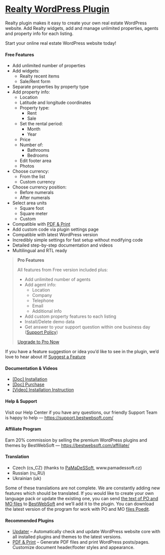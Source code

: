 <a href="https://bestwebsoft.com/products/wordpress/plugins/realty/" target=_blank>Realty WordPress Plugin</a>
========================

<p>Realty plugin makes it easy to create your own real estate WordPress website. Add Realty widgets, add and manage unlimited properties, agents and property info for each listing.</p>
<p>Start your online real estate WordPress website today!</p>
<p><span class="embed-youtube" style="text-align:center; display: block;"></span></p>
<h4>Free Features</h4>
<ul>
<li>Add unlimited number of properties</li>
<li>Add widgets:
<ul>
<li>Realty recent items</li>
<li>Sale/Rent form</li>
</ul>
</li>
<li>Separate properties by property type</li>
<li>Add property info:
<ul>
<li>Location</li>
<li>Latitude and longitude coordinates</li>
<li>Property type:
<ul>
<li>Rent</li>
<li>Sale</li>
</ul>
</li>
<li>Set the rental period:
<ul>
<li>Month</li>
<li>Year</li>
</ul>
</li>
<li>Price</li>
<li>Number of:
<ul>
<li>Bathrooms</li>
<li>Bedrooms</li>
</ul>
</li>
<li>Edit footer area</li>
<li>Photos</li>
</ul>
</li>
<li>Choose currency:
<ul>
<li>From the list</li>
<li>Custom currency</li>
</ul>
</li>
<li>Choose currency position:
<ul>
<li>Before numerals</li>
<li>After numerals</li>
</ul>
</li>
<li>Select area units
<ul>
<li>Square foot</li>
<li>Square meter</li>
<li>Custom</li>
</ul>
</li>
<li>Compatible with <a href="https://bestwebsoft.com/products/wordpress/plugins/pdf-print/?k=73f02a14010b47f9661a001214db1f5f" rel="nofollow ugc">PDF &amp; Print</a></li>
<li>Add custom code via plugin settings page</li>
<li>Compatible with latest WordPress version</li>
<li>Incredibly simple settings for fast setup without modifying code</li>
<li>Detailed step-by-step documentation and videos</li>
<li>Multilingual and RTL ready</li>
</ul>
<blockquote>
<p><strong>Pro Features</strong></p>
<p>All features from Free version included plus:</p>
<ul>
<li>Add unlimited number of agents</li>
<li>Add agent info:
<ul>
<li>Location</li>
<li>Company</li>
<li>Telephone</li>
<li>Email</li>
<li>Additional info</li>
</ul>
</li>
<li>Add custom property features to each listing</li>
<li>Install/Delete demo data</li>
<li>Get answer to your support question within one business day (<a href="https://bestwebsoft.com/support-policy/" rel="nofollow ugc">Support Policy</a>)</li>
</ul>
<p><a href="https://bestwebsoft.com/products/wordpress/plugins/realty/?k=143e150e92b9751b52da0cd46fb6f5cf" rel="nofollow ugc">Upgrade to Pro Now</a></p>
</blockquote>
<p>If you have a feature suggestion or idea you&#8217;d like to see in the plugin, we&#8217;d love to hear about it! <a href="https://support.bestwebsoft.com/hc/en-us/requests/new" rel="nofollow ugc">Suggest a Feature</a></p>
<h4>Documentation &amp; Videos</h4>
<ul>
<li><a href="https://bestwebsoft.com/documentation/how-to-install-a-wordpress-product/how-to-install-a-wordpress-plugin/" rel="nofollow ugc">[Doc] Installation</a></li>
<li><a href="https://bestwebsoft.com/documentation/how-to-purchase-a-wordpress-plugin/how-to-purchase-wordpress-plugin-from-bestwebsoft/" rel="nofollow ugc">[Doc] Purchase</a></li>
<li><a href="https://www.youtube.com/watch?v=_BQCk4D-CyI" rel="nofollow ugc">[Video] Installation Instruction</a></li>
</ul>
<h4>Help &amp; Support</h4>
<p>Visit our Help Center if you have any questions, our friendly Support Team is happy to help — <a href="https://support.bestwebsoft.com/" rel="nofollow ugc">https://support.bestwebsoft.com/</a></p>
<h4>Affiliate Program</h4>
<p>Earn 20% commission by selling the premium WordPress plugins and themes by BestWebSoft — <a href="https://bestwebsoft.com/affiliate/" rel="nofollow">https://bestwebsoft.com/affiliate/</a></p>
<h4>Translation</h4>
<ul>
<li>Czech (cs_CZ) (thanks to <a href="mailto:&#105;&#110;&#102;&#111;&#064;&#x70;&#x61;&#x6d;&#x61;&#x64;&#x65;&#115;&#115;&#111;&#102;&#116;.&#x63;&#x7a;" rel="nofollow ugc">PaMaDeSSoft</a>, www.pamadessoft.cz)</li>
<li>Russian (ru_RU)</li>
<li>Ukrainian (uk)</li>
</ul>
<p>Some of these translations are not complete. We are constantly adding new features which should be translated. If you would like to create your own language pack or update the existing one, you can send <a href="https://codex.wordpress.org/Translating_WordPress" rel="nofollow ugc">the text of PO and MO files</a> to <a href="https://support.bestwebsoft.com/hc/en-us/requests/new" rel="nofollow ugc">BestWebSoft</a> and we&#8217;ll add it to the plugin. You can download the latest version of the program for work with PO and MO <a href="https://www.poedit.net/download.php" rel="nofollow ugc">files Poedit</a>.</p>
<h4>Recommended Plugins</h4>
<ul>
<li><a href="https://bestwebsoft.com/products/wordpress/plugins/updater/?k=02c908259e8f82ccb1620b73e5b4cbca" rel="nofollow ugc">Updater</a> &#8211; Automatically check and update WordPress website core with all installed plugins and themes to the latest versions.</li>
<li><a href="https://bestwebsoft.com/products/wordpress/plugins/pdf-print/?k=73f02a14010b47f9661a001214db1f5f" rel="nofollow ugc">PDF &amp; Print</a> &#8211; Generate PDF files and print WordPress posts/pages. Customize document header/footer styles and appearance.</li>
</ul>

